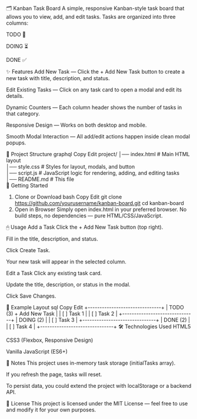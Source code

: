 🗂 Kanban Task Board
A simple, responsive Kanban-style task board that allows you to view, add, and edit tasks.
Tasks are organized into three columns:

TODO 📝

DOING ⏳

DONE ✅

✨ Features
Add New Task — Click the + Add New Task button to create a new task with title, description, and status.

Edit Existing Tasks — Click on any task card to open a modal and edit its details.

Dynamic Counters — Each column header shows the number of tasks in that category.

Responsive Design — Works on both desktop and mobile.

Smooth Modal Interaction — All add/edit actions happen inside clean modal popups.

📂 Project Structure
graphql
Copy
Edit
project/
│── index.html       # Main HTML layout  
│── style.css        # Styles for layout, modals, and button  
│── script.js        # JavaScript logic for rendering, adding, and editing tasks  
│── README.md        # This file  
🚀 Getting Started
1. Clone or Download
bash
Copy
Edit
git clone https://github.com/yourusername/kanban-board.git
cd kanban-board
2. Open in Browser
Simply open index.html in your preferred browser.
No build steps, no dependencies — pure HTML/CSS/JavaScript.

🖱 Usage
Add a Task
Click the + Add New Task button (top right).

Fill in the title, description, and status.

Click Create Task.

Your new task will appear in the selected column.

Edit a Task
Click any existing task card.

Update the title, description, or status in the modal.

Click Save Changes.

📸 Example Layout
sql
Copy
Edit
+-------------------------------+
| TODO (3)     + Add New Task   |
| [ ] Task 1                     |
| [ ] Task 2                     |
+-------------------------------+
| DOING (2)                     |
| [ ] Task 3                     |
+-------------------------------+
| DONE (2)                      |
| [ ] Task 4                     |
+-------------------------------+
🛠 Technologies Used
HTML5

CSS3 (Flexbox, Responsive Design)

Vanilla JavaScript (ES6+)

📌 Notes
This project uses in-memory task storage (initialTasks array).

If you refresh the page, tasks will reset.

To persist data, you could extend the project with localStorage or a backend API.

📄 License
This project is licensed under the MIT License — feel free to use and modify it for your own purposes.